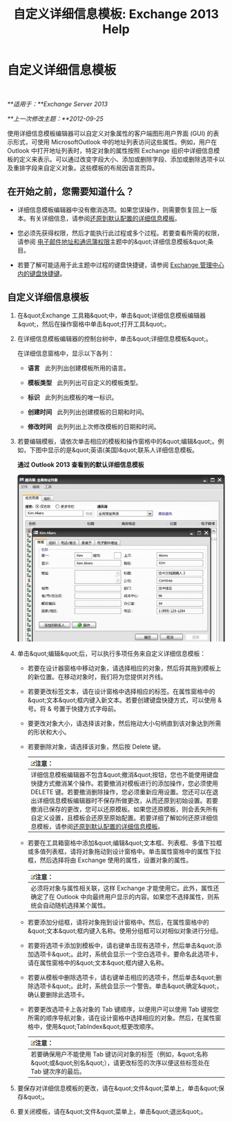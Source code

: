 ﻿---
title: '自定义详细信息模板: Exchange 2013 Help'
TOCTitle: 自定义详细信息模板
ms:assetid: b4beeedd-e46f-442e-844a-e8575f95dca0
ms:mtpsurl: https://technet.microsoft.com/zh-cn/library/ms.exch.toolbox.detailstemplate(v=EXCHG.150)
ms:contentKeyID: 50491329
ms.date: 05/21/2018
mtps_version: v=EXCHG.150
ms.translationtype: MT
---

# 自定义详细信息模板

 

_**适用于：**Exchange Server 2013_

_**上一次修改主题：**2012-09-25_

使用详细信息模板编辑器可以自定义对象属性的客户端图形用户界面 (GUI) 的表示形式，可使用 MicrosoftOutlook 中的地址列表访问这些属性。例如，用户在 Outlook 中打开地址列表时，特定对象的属性按照 Exchange 组织中详细信息模板的定义来表示。可以通过改变字段大小、添加或删除字段、添加或删除选项卡以及重排字段来自定义对象。这些模板的布局因语言而异。

## 在开始之前，您需要知道什么？

  - 详细信息模板编辑器中没有撤消选项。如果您误操作，则需要恢复回上一版本。有关详细信息，请参阅[还原到默认配置的详细信息模板](restore-a-details-template-to-the-default-configuration-exchange-2013-help.md)。

  - 您必须先获得权限，然后才能执行此过程或多个过程。若要查看所需的权限，请参阅 [电子邮件地址和通讯簿权限](email-address-and-address-book-permissions-exchange-2013-help.md)主题中的\&quot;详细信息模板\&quot;条目。

  - 若要了解可能适用于此主题中过程的键盘快捷键，请参阅 [Exchange 管理中心内的键盘快捷键](keyboard-shortcuts-in-the-exchange-admin-center-exchange-online-protection-help.md)。

## 自定义详细信息模板

1.  在\&quot;Exchange 工具箱\&quot;中，单击\&quot;详细信息模板编辑器\&quot;，然后在操作窗格中单击\&quot;打开工具\&quot;。

2.  在详细信息模板编辑器的控制台树中，单击\&quot;详细信息模板\&quot;。
    
    在详细信息窗格中，显示以下各列：
    
      - **语言**   此列列出创建模板所用的语言。
    
      - **模板类型**   此列列出可自定义的模板类型。
    
      - **标识**   此列列出模板的唯一标识。
    
      - **创建时间**   此列列出创建模板的日期和时间。
    
      - **修改时间**   此列列出上次修改模板的日期和时间。

3.  若要编辑模板，请依次单击相应的模板和操作窗格中的\&quot;编辑\&quot;。例如，下图中显示的是\&quot;英语(美国)\&quot;联系人详细信息模板。
    
    **通过 Outlook 2013 查看到的默认详细信息模板**
    
    ![Outlook 2007 中的默认详细信息模板](images/JJ673049.a0af8aca-663d-4702-ab2f-9a342f481cdf(EXCHG.150).gif "Outlook 2007 中的默认详细信息模板")  

4.  单击\&quot;编辑\&quot;后，可以执行多项任务来自定义详细信息模板：
    
      - 若要在设计器窗格中移动对象，请选择相应的对象，然后将其拖到模板上的新位置。在移动对象时，我们将为您提供对齐线。
    
      - 若要更改标签文本，请在设计窗格中选择相应的标签。在属性窗格中的\&quot;文本\&quot;框内键入新文本。若要创建键盘快捷方式，可以使用 & 号。将 & 号置于快捷方式字母前。
    
      - 要更改对象大小，请选择该对象，然后拖动大小句柄直到该对象达到所需的形状和大小。
    
      - 若要删除对象，请选择该对象，然后按 Delete 键。
        
        <table>
        <thead>
        <tr class="header">
        <th><img src="images/Bb124558.note(EXCHG.150).gif" title="注意" alt="注意" />注意：</th>
        </tr>
        </thead>
        <tbody>
        <tr class="odd">
        <td>详细信息模板编辑器不包含&amp;quot;撤消&amp;quot;按钮，您也不能使用键盘快捷方式撤消某个操作。若要撤消对模板进行的添加操作，您必须使用 DELETE 键。若要撤消删除操作，您必须重新应用设置。您还可以在退出详细信息模板编辑器时不保存所做更改，从而还原到初始设置。若要撤消已保存的更改，您可以还原模板。如果您还原模板，则会丢失所有自定义设置，且模板会还原至原始配置。若要详细了解如何还原详细信息模板，请参阅<a href="restore-a-details-template-to-the-default-configuration-exchange-2013-help.md">还原到默认配置的详细信息模板</a>。</td>
        </tr>
        </tbody>
        </table>
    
      - 若要在工具箱窗格中添加\&quot;编辑\&quot;文本框、列表框、多值下拉框或多值列表框，请将对象拖动到设计窗格中。单击属性窗格中的属性下拉框，然后选择将由 Exchange 使用的属性，设置对象的属性。
        
        <table>
        <thead>
        <tr class="header">
        <th><img src="images/Bb124558.note(EXCHG.150).gif" title="注意" alt="注意" />注意：</th>
        </tr>
        </thead>
        <tbody>
        <tr class="odd">
        <td>必须将对象与属性相关联，这样 Exchange 才能使用它。此外，属性还确定了在 Outlook 中向最终用户显示的内容。如果您不选择属性，则系统会自动随机选择某个属性。</td>
        </tr>
        </tbody>
        </table>
    
      - 若要添加分组框，请将对象拖到设计窗格中。然后，在属性窗格中的\&quot;文本\&quot;框内键入名称。使用分组框可以对相似对象进行分组。
    
      - 若要将选项卡添加到模板中，请右键单击现有选项卡，然后单击\&quot;添加选项卡\&quot;。此时，系统会显示一个空白选项卡。要命名此选项卡，请在属性窗格中的\&quot;文本\&quot;框内键入名称。
    
      - 若要从模板中删除选项卡，请右键单击相应的选项卡，然后单击\&quot;删除选项卡\&quot;。此时，系统会显示一个警告。单击\&quot;确定\&quot;，确认要删除此选项卡。
    
      - 若要更改选项卡上各对象的 Tab 键顺序，以便用户可以使用 Tab 键按您所需的顺序导航对象，请在设计窗格中选择相应的对象。然后，在属性窗格中，使用\&quot;TabIndex\&quot;框更改顺序。
        
        <table>
        <thead>
        <tr class="header">
        <th><img src="images/Bb124558.note(EXCHG.150).gif" title="注意" alt="注意" />注意：</th>
        </tr>
        </thead>
        <tbody>
        <tr class="odd">
        <td>若要确保用户不能使用 Tab 键访问对象的标签（例如，&amp;quot;名称&amp;quot;或&amp;quot;别名&amp;quot;），请更改标签的次序以便这些标签处在 Tab 键次序的最后。</td>
        </tr>
        </tbody>
        </table>


5.  要保存对详细信息模板的更改，请在\&quot;文件\&quot;菜单上，单击\&quot;保存\&quot;。

6.  要关闭模板，请在\&quot;文件\&quot;菜单上，单击\&quot;退出\&quot;。

